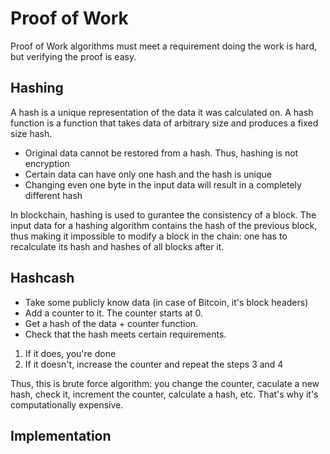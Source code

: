 # Proof of Work

Proof of Work algorithms must meet a requirement doing the work is hard, but verifying the proof is easy.

## Hashing

A hash is a unique representation of the data it was calculated on. A hash function is  a function that takes data of arbitrary size and produces a fixed size hash.

- Original data cannot be restored from a hash. Thus, hashing is not encryption
- Certain data can have only one hash and the hash is unique
- Changing even one byte in the input data will result in a completely different hash

In blockchain, hashing is used to gurantee the consistency of a block. The input data for a hashing algorithm contains the hash of the previous block, thus making it impossible to modify a block in the chain: one has to recalculate its hash and hashes of all blocks after it.

## Hashcash

- Take some publicly know data (in case of Bitcoin, it's block headers)
- Add a counter to it. The counter starts at 0.
- Get a hash of the data + counter function.
- Check that the hash meets certain requirements.
1. If it does, you're done
2. If it doesn't, increase the counter and repeat the steps 3 and 4

Thus, this is brute force algorithm: you change the counter, caculate a new hash, check it, increment the counter, calculate a hash, etc. That's why it's computationally expensive. 

## Implementation